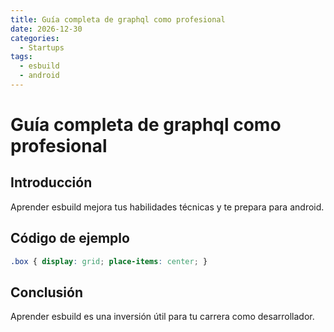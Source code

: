 ```yaml
---
title: Guía completa de graphql como profesional
date: 2026-12-30
categories:
  - Startups
tags:
  - esbuild
  - android
---
```


# Guía completa de graphql como profesional

## Introducción

Aprender esbuild mejora tus habilidades técnicas y te prepara para android.

## Código de ejemplo

```css
.box { display: grid; place-items: center; }
```

## Conclusión

Aprender esbuild es una inversión útil para tu carrera como desarrollador.